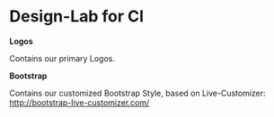 Design-Lab for CI
=================

__Logos__

Contains our primary Logos.

__Bootstrap__

Contains our customized Bootstrap Style, based on Live-Customizer:
http://bootstrap-live-customizer.com/

